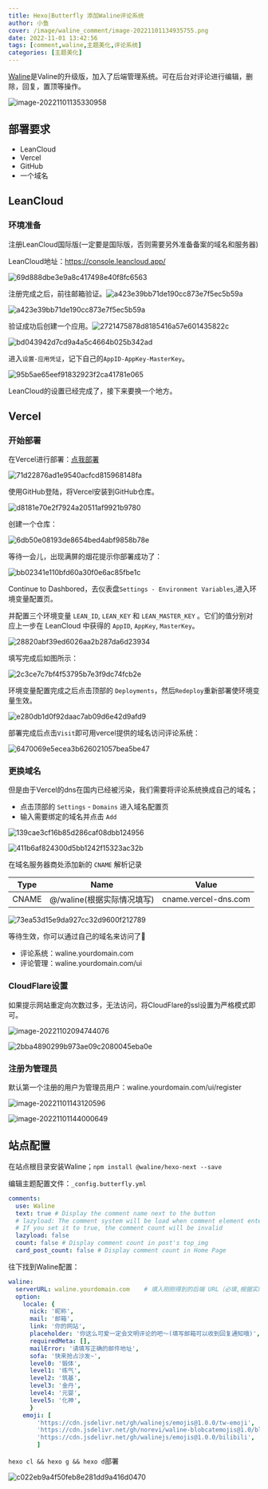 ```yaml
---
title: Hexo|Butterfly 添加Waline评论系统
author: 小鱼
cover: /image/waline_comment/image-20221101134935755.png
date: 2022-11-01 13:42:56
tags: [comment,waline,主题美化,评论系统]
categories: [主题美化]
---
```


[Waline](https://waline.js.org/)是Valine的升级版，加入了后端管理系统。可在后台对评论进行编辑，删除，回复，置顶等操作。

![image-20221101135330958](../image/waline_comment/image-20221101135330958.png)

## 部署要求

- LeanCloud
- Vercel
- GitHub
- 一个域名

## LeanCloud

### 环境准备

注册LeanCloud国际版(一定要是国际版，否则需要另外准备备案的域名和服务器)

LeanCloud地址：https://console.leancloud.app/

![69d888dbe3e9a8c417498e40f8fc6563](../image/waline_comment/69d888dbe3e9a8c417498e40f8fc6563.png)

注册完成之后，前往邮箱验证。![a423e39bb71de190cc873e7f5ec5b59a](../image/waline_comment/a423e39bb71de190cc873e7f5ec5b59a-7282499.png)

![a423e39bb71de190cc873e7f5ec5b59a](../image/waline_comment/9cc8f71d7d7581afe83b1c0683a7629f.png)

验证成功后创建一个应用。![2721475878d8185416a57e601435822c](../image/waline_comment/2721475878d8185416a57e601435822c.png)

![bd043942d7cd9a4a5c4664b025b342ad](../image/waline_comment/bd043942d7cd9a4a5c4664b025b342ad.png)

进入`设置-应用凭证`，记下自己的`AppID-AppKey-MasterKey`。

![95b5ae65eef91832923f2ca41781e065](../image/waline_comment/95b5ae65eef91832923f2ca41781e065.png)

LeanCloud的设置已经完成了，接下来要换一个地方。

## Vercel

### 开始部署

在Vercel进行部署：[点我部署](https://vercel.com/new/clone?repository-url=https%3A%2F%2Fgithub.com%2Fwalinejs%2Fwaline%2Ftree%2Fmain%2Fexample)

![71d22876ad1e9540acfcd815968148fa](../image/waline_comment/71d22876ad1e9540acfcd815968148fa.png)

使用GitHub登陆，将Vercel安装到GitHub仓库。

![d8181e70e2f7924a20511af9921b9780](../image/waline_comment/d8181e70e2f7924a20511af9921b9780.png)

创建一个仓库：

![6db50e08193de8654bed4abf9858b78e](../image/waline_comment/6db50e08193de8654bed4abf9858b78e.png)

等待一会儿，出现满屏的烟花提示你部署成功了：

![bb02341e110bfd60a30f0e6ac85fbe1c](../image/waline_comment/bb02341e110bfd60a30f0e6ac85fbe1c.png)

Continue to Dashbored，去仪表盘`Settings - Environment Variables`,进入环境变量配置页。

并配置三个环境变量 `LEAN_ID`, `LEAN_KEY` 和 `LEAN_MASTER_KEY` 。它们的值分别对应上一步在 LeanCloud 中获得的 `AppID`, `AppKey`, `MasterKey`。

![28820abf39ed6026aa2b287da6d23934](../image/waline_comment/28820abf39ed6026aa2b287da6d23934.png)

填写完成后如图所示：

![2c3ce7c7bf4f53795b7e3f9dc74fcb2e](../image/waline_comment/2c3ce7c7bf4f53795b7e3f9dc74fcb2e.png)

环境变量配置完成之后点击顶部的 `Deployments`，然后`Redeploy`重新部署使环境变量生效。

![e280db1d0f92daac7ab09d6e42d9afd9](../image/waline_comment/e280db1d0f92daac7ab09d6e42d9afd9.png)

部署完成后点击`Visit`即可用vercel提供的域名访问评论系统：

![6470069e5ecea3b626021057bea5be47](../image/waline_comment/6470069e5ecea3b626021057bea5be47.png)

### 更换域名

但是由于Vercel的dns在国内已经被污染，我们需要将评论系统换成自己的域名；

- 点击顶部的 `Settings` - `Domains` 进入域名配置页
- 输入需要绑定的域名并点击 `Add`

![139cae3cf16b85d286caf08dbb124956](../image/waline_comment/139cae3cf16b85d286caf08dbb124956.png)

![411b6af824300d5bb1242f15323ac32b](../image/waline_comment/411b6af824300d5bb1242f15323ac32b.png)

在域名服务器商处添加新的 `CNAME` 解析记录

| Type  | Name                       | Value                |
| ----- | -------------------------- | -------------------- |
| CNAME | @/waline(根据实际情况填写) | cname.vercel-dns.com |

![73ea53d15e9da927cc32d9600f212789](../image/waline_comment/73ea53d15e9da927cc32d9600f212789.png)

等待生效，你可以通过自己的域名来访问了🎉

- 评论系统：waline.yourdomain.com
- 评论管理：waline.yourdomain.com/ui

### CloudFlare设置

如果提示网站重定向次数过多，无法访问，将CloudFlare的ssl设置为严格模式即可。

![image-20221102094744076](../image/waline_comment/image-20221102094744076.png)

![2bba4890299b973ae09c2080045eba0e](../image/waline_comment/b61064e19c973e1ef87dc44619ba4e3a.png)

### 注册为管理员

默认第一个注册的用户为管理员用户：waline.yourdomain.com/ui/register

![image-20221101143120596](../image/waline_comment/image-20221101143120596.png)

![image-20221101144000649](../image/waline_comment/image-20221101144000649.png)

## 站点配置

在站点根目录安装Waline；`npm install @waline/hexo-next --save`

编辑主题配置文件：`_config.butterfly.yml`

```yaml
comments:
  use: Waline
  text: true # Display the comment name next to the button
  # lazyload: The comment system will be load when comment element enters the browser's viewport.
  # If you set it to true, the comment count will be invalid
  lazyload: false
  count: false # Display comment count in post's top_img
  card_post_count: false # Display comment count in Home Page
```

往下找到Waline配置：

```yaml
waline:
  serverURL: waline.yourdomain.com    # 填入刚刚得到的后端 URL（必填,根据实际情况填写你自己的域名）
  option:
    locale: {
      nick: '昵称',
      mail: '邮箱',
      link: '你的网站',
      placeholder: '你这么可爱一定会文明评论的吧～(填写邮箱可以收到回复通知哦)',
      requiredMeta: [],
      mailError: '请填写正确的邮件地址',
      sofa: '快来抢占沙发~',
      level0: '锻体',
      level1: '练气',
      level2: '筑基',
      level3: '金丹',
      level4: '元婴',
      level5: '化神',
      }
    emoji: [
        'https://cdn.jsdelivr.net/gh/walinejs/emojis@1.0.0/tw-emoji',
        'https://cdn.jsdelivr.net/gh/norevi/waline-blobcatemojis@1.0/blobs',
        'https://cdn.jsdelivr.net/gh/walinejs/emojis@1.0.0/bilibili',
        ]
```



`hexo cl && hexo g && hexo d`部署

![c022eb9a4f50feb8e281dd9a416d0470](../image/waline_comment/c022eb9a4f50feb8e281dd9a416d0470.png)
